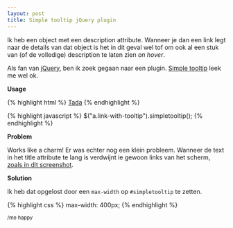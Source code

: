 ```yaml
---
layout: post
title: Simple tooltip jQuery plugin
---
```

Ik heb een object met een description attribute. Wanneer je dan een link legt naar de details van dat object is het in dit geval wel tof om ook al een stuk van (of de volledige) description te laten zien _on hover_.

Als fan van [jQuery](http://jquery.com/), ben ik zoek gegaan naar een plugin. [Simple tooltip](http://dev.mariusilie.net/content/simple-tooltip-jquery-plugin) leek me wel ok.

**Usage**

{% highlight html %}
<a class="link-with-tooltip" href="your.link.here" 
	title="Your fantastic description">Tada</a>
{% endhighlight %}

{% highlight javascript %}
$("a.link-with-tooltip").simpletooltip();
{% endhighlight %}

**Problem**

Works like a charm! Er was echter nog een klein probleem. Wanneer de text in het title attribute te lang is verdwijnt ie gewoon links van het scherm, [zoals in dit screenshot](http://dev.mariusilie.net/content/simple-tooltip-jquery-plugin#comment-18).

**Solution**

Ik heb dat opgelost door een `max-width` op `#simpletooltip` te zetten.

{% highlight css %}
max-width: 400px;
{% endhighlight %}

<small>/me happy</small>

<div style="clear:both;">&nbsp;</div>